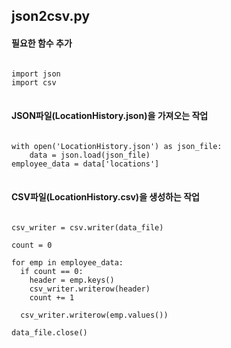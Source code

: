 ## json2csv.py 

#### 필요한 함수 추가
<pre><code>
import json
import csv  
</code>
</pre>

#### JSON파일(LocationHistory.json)을 가져오는 작업
<pre><code>
with open('LocationHistory.json') as json_file:  
    data = json.load(json_file)  
employee_data = data['locations']  
</code>
</pre>

#### CSV파일(LocationHistory.csv)을 생성하는 작업
<pre><code>
csv_writer = csv.writer(data_file)

count = 0

for emp in employee_data:
  if count == 0:
    header = emp.keys()
    csv_writer.writerow(header)
    count += 1
    
  csv_writer.writerow(emp.values())

data_file.close()  
</code>
</pre>

